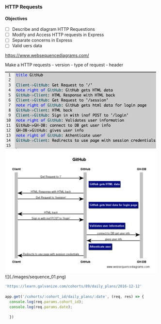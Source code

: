 ### HTTP Requests

#### Objectives
  - [ ] Describe and diagram HTTP Requestions
  - [ ] Modify and Access HTTP requests in Express
  - [ ] Separate concerns in Express
  - [ ] Valid uers data

  https://www.websequencediagrams.com/

  Make a HTTP requests
    - version
    - type of request
    - header


<img src="../images/sequence_01.png" width="500">
<img src="../images/diagram_01.png" width="500">
![](./images/sequence_01.png)

```js
'https://learn.galvanize.com/cohorts/89/daily_plans/2016-12-12'

app.get('/cohorts/:cohort_id/daily_plans/:date', (req, res) => {
  console.log(req.params.cohort_id);
  console.log(req.params.date);

  })
```
